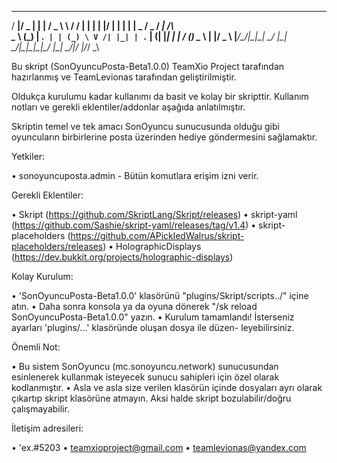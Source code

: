   ___  ___  _  _    _____   ___   _ _  _  ___ _   _   ___  ___  ___ _____ _   
 / __|/ _ \| \| |  / _ \ \ / / | | | \| |/ __| | | | | _ \/ _ \/ __|_   _/_\  
 \__ \ (_) | .` | | (_) \ V /| |_| | .` | (__| |_| | |  _/ (_) \__ \ | |/ _ \ 
 |___/\___/|_|\_|  \___/ |_|  \___/|_|\_|\___|\___/  |_|  \___/|___/ |_/_/ \_\
                                                                              

 Bu skript (SonOyuncuPosta-Beta1.0.0) TeamXio Project tarafından hazırlanmış ve
 TeamLevionas tarafından geliştirilmiştir.

 Oldukça kurulumu kadar kullanımı da basit ve kolay bir skripttir. Kullanım notları
 ve gerekli eklentiler/addonlar aşağıda anlatılmıştır.

 Skriptin temel ve tek amacı SonOyuncu sunucusunda olduğu gibi oyuncuların
 birbirlerine posta üzerinden hediye göndermesini sağlamaktır.

 Yetkiler:

 • sonoyuncuposta.admin - Bütün komutlara erişim izni verir.

 Gerekli Eklentiler:

 • Skript (https://github.com/SkriptLang/Skript/releases)
 • skript-yaml (https://github.com/Sashie/skript-yaml/releases/tag/v1.4)
 • skript-placeholders (https://github.com/APickledWalrus/skript-placeholders/releases)
 • HolographicDisplays (https://dev.bukkit.org/projects/holographic-displays)

 Kolay Kurulum:

 • 'SonOyuncuPosta-Beta1.0.0' klasörünü "plugins/Skript/scripts../" içine atın.
 • Daha sonra konsola ya da oyuna dönerek "/sk reload SonOyuncuPosta-Beta1.0.0" yazın.
 • Kurulum tamamlandı! İsterseniz ayarları 'plugins/...' klasöründe oluşan dosya ile düzen-
 leyebilirsiniz.

 Önemli Not:

 • Bu sistem SonOyuncu (mc.sonoyuncu.network) sunucusundan esinlenerek kullanmak isteyecek sunucu
 sahipleri için özel olarak kodlanmıştır.
 • Asla ve asla size verilen klasörün içinde dosyaları ayrı olarak çıkartıp skript klasörüne
 atmayın. Aksi halde skript bozulabilir/doğru çalışmayabilir.

 İletişim adresileri:

 • 'ex.#5203
 • teamxioproject@gmail.com
 • teamlevionas@yandex.com